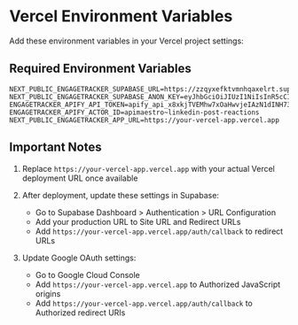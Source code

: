 # Vercel Environment Variables

Add these environment variables in your Vercel project settings:

## Required Environment Variables

```
NEXT_PUBLIC_ENGAGETRACKER_SUPABASE_URL=https://zzqyxefktvmnhqaxelrt.supabase.co
NEXT_PUBLIC_ENGAGETRACKER_SUPABASE_ANON_KEY=eyJhbGciOiJIUzI1NiIsInR5cCI6IkpXVCJ9.eyJpc3MiOiJzdXBhYmFzZSIsInJlZiI6Inp6cXl4ZWZrdHZtbmhxYXhlbHJ0Iiwicm9sZSI6ImFub24iLCJpYXQiOjE3MzU4NDg1MjEsImV4cCI6MjA1MTQyNDUyMX0.bMl8LyoKGIJ8T9YLN7uRLZ9sPJyQzP7U5Rf3mLsRNtE
ENGAGETRACKER_APIFY_API_TOKEN=apify_api_x8xkjTVEMhw7xOaHwvjeIAzN1dINH73XSJGy
ENGAGETRACKER_APIFY_ACTOR_ID=apimaestro~linkedin-post-reactions
NEXT_PUBLIC_ENGAGETRACKER_APP_URL=https://your-vercel-app.vercel.app
```

## Important Notes

1. Replace `https://your-vercel-app.vercel.app` with your actual Vercel deployment URL once available

2. After deployment, update these settings in Supabase:
   - Go to Supabase Dashboard > Authentication > URL Configuration
   - Add your production URL to Site URL and Redirect URLs
   - Add `https://your-vercel-app.vercel.app/auth/callback` to redirect URLs

3. Update Google OAuth settings:
   - Go to Google Cloud Console
   - Add `https://your-vercel-app.vercel.app` to Authorized JavaScript origins
   - Add `https://your-vercel-app.vercel.app/auth/callback` to Authorized redirect URIs
```